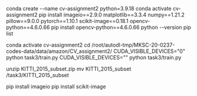 conda create --name cv-assignment2 python=3.9.18
conda activate cv-assignment2
pip install imageio==2.9.0 matplotlib==3.3.4 numpy==1.21.2 pillow==9.0.0 pytorch==1.10.1 scikit-image==0.18.1 opencv-python==4.6.0.66
pip install opencv-python==4.6.0.66
python --version
pip list

conda activate cv-assignment2
cd /root/autodl-tmp/MKSC-20-0237-codes-data/data/amazon/CV_assignment2/
CUDA_VISIBLE_DEVICES="0" python task3/train.py
CUDA_VISIBLE_DEVICES="" python task3/train.py

unzip KITTI_2015_subset.zip
mv KITTI_2015_subset /task3/KITTI_2015_subset


pip install imageio
pip install scikit-image